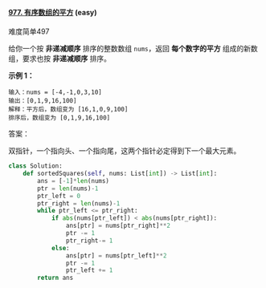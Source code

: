 #### [977. 有序数组的平方](https://leetcode-cn.com/problems/squares-of-a-sorted-array/) (easy)

难度简单497

给你一个按 **非递减顺序** 排序的整数数组 `nums`，返回 **每个数字的平方** 组成的新数组，要求也按 **非递减顺序** 排序。

 

**示例 1：**

```
输入：nums = [-4,-1,0,3,10]
输出：[0,1,9,16,100]
解释：平方后，数组变为 [16,1,0,9,100]
排序后，数组变为 [0,1,9,16,100]
```



答案：

双指针，一个指向头、一个指向尾，这两个指针必定得到下一个最大元素。

```python
class Solution:
    def sortedSquares(self, nums: List[int]) -> List[int]:
        ans = [-1]*len(nums)
        ptr = len(nums)-1
        ptr_left = 0
        ptr_right = len(nums)-1
        while ptr_left <= ptr_right:
            if abs(nums[ptr_left]) < abs(nums[ptr_right]):
                ans[ptr] = nums[ptr_right]**2
                ptr -= 1
                ptr_right-= 1
            else:
                ans[ptr] = nums[ptr_left]**2
                ptr -= 1
                ptr_left += 1
        return ans
```

